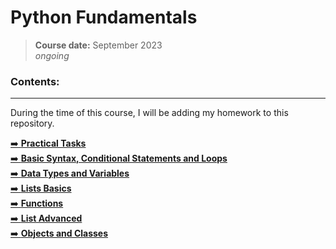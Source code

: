 # **Python Fundamentals**
> **Course date:** September 2023  
> _ongoing_

### Contents:
--- 
During the time of this course, I will be adding my homework to this repository.  


[➡️ **Practical Tasks**](https://github.com/pepk0/python_fundamentals/tree/main/practical_tasks)  
[➡️ **Basic Syntax, Conditional Statements and Loops**](https://github.com/pepk0/python_fundamentals/tree/main/basic_syntax)  
[➡️ **Data Types and Variables**](https://github.com/pepk0/python_fundamentals/tree/main/data_types_and_variables)  
[➡️ **Lists Basics**](https://github.com/pepk0/python_fundamentals/tree/main/lists_basics)  
[➡️ **Functions**](https://github.com/pepk0/python_fundamentals/tree/main/functions)  
[➡️ **List Advanced**](https://github.com/pepk0/python_fundamentals/tree/main/lists_advanced)  
[➡️ **Objects and Classes**](https://github.com/pepk0/python_fundamentals/tree/main/objects_and_classes)

